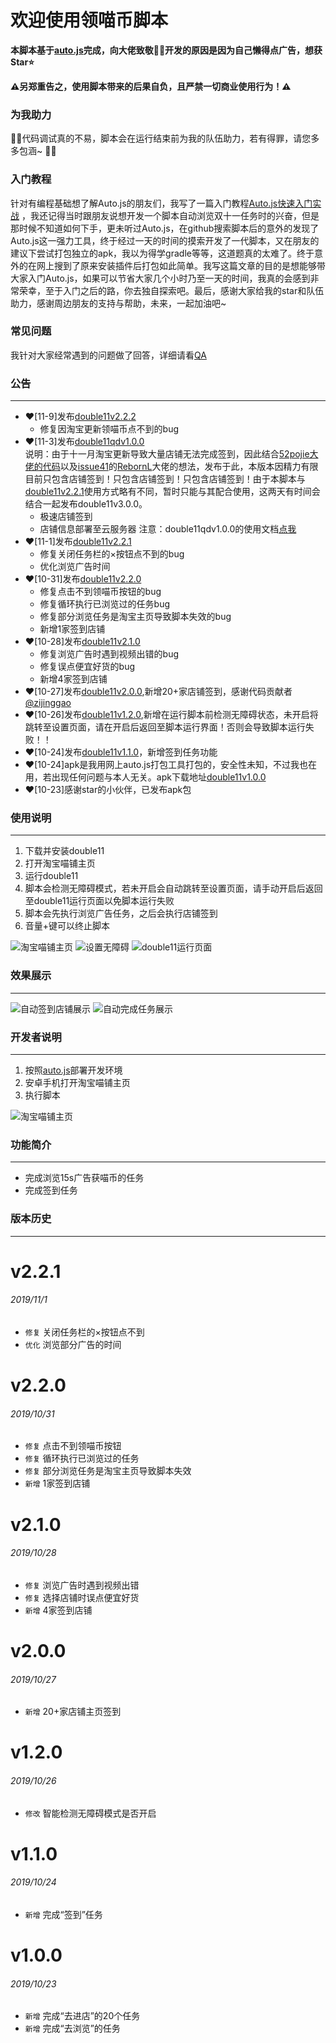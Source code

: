 # 欢迎使用领喵币脚本

**本脚本基于[auto.js](https://github.com/hyb1996/Auto.js)完成，向大佬致敬:raised_hands::raised_hands:开发的原因是因为自己懒得点广告，想获Star:star:**  

**:warning:另郑重告之，使用脚本带来的后果自负，且严禁一切商业使用行为！:warning:**   

### 为我助力
:pray::pray:代码调试真的不易，脚本会在运行结束前为我的队伍助力，若有得罪，请您多多包涵~ :pray::pray:

### 入门教程 
针对有编程基础想了解Auto.js的朋友们，我写了一篇入门教程[Auto.js快速入门实战](https://zhuanlan.zhihu.com/p/90065914)
，我还记得当时跟朋友说想开发一个脚本自动浏览双十一任务时的兴奋，但是那时候不知道如何下手，更未听过Auto.js，在github搜索脚本后的意外的发现了Auto.js这一强力工具，终于经过一天的时间的摸索开发了一代脚本，又在朋友的建议下尝试打包独立的apk，我以为得学gradle等等，这道题真的太难了。终于意外的在网上搜到了原来安装插件后打包如此简单。我写这篇文章的目的是想能够带大家入门Auto.js，如果可以节省大家几个小时乃至一天的时间，我真的会感到非常荣幸，至于入门之后的路，你去独自探索吧。最后，感谢大家给我的star和队伍助力，感谢周边朋友的支持与帮助，未来，一起加油吧~
### 常见问题
我针对大家经常遇到的问题做了回答，详细请看[QA](https://github.com/ErazerControl/2019double11/blob/master/QA.md)  

### 公告
******
- :heart:[11-9]发布[double11v2.2.2](https://github.com/ErazerControl/2019double11/releases)
    - 修复因淘宝更新领喵币点不到的bug
- :heart:[11-3]发布[double11qdv1.0.0](https://share.weiyun.com/5MJHT6J)  
说明：由于十一月淘宝更新导致大量店铺无法完成签到，因此结合[52pojie大佬的代码](https://www.52pojie.cn/thread-1045790-1-1.html)以及[issue41](https://github.com/ErazerControl/2019double11/issues/41)的[RebornL](https://github.com/RebornL)大佬的想法，发布于此，本版本因精力有限目前只包含店铺签到！只包含店铺签到！只包含店铺签到！由于本脚本与[double11v2.2.1](https://github.com/ErazerControl/2019double11/releases)使用方式略有不同，暂时只能与其配合使用，这两天有时间会结合一起发布double11v3.0.0。
    - 极速店铺签到
    - 店铺信息部署至云服务器
注意：double11qdv1.0.0的使用文档[点我](https://github.com/ErazerControl/2019double11/blob/master/double11qd/README.md)
- :heart:[11-1]发布[double11v2.2.1](https://github.com/ErazerControl/2019double11/releases)
    - 修复关闭任务栏的×按钮点不到的bug
    - 优化浏览广告时间
- :heart:[10-31]发布[double11v2.2.0](https://github.com/ErazerControl/2019double11/releases)
    - 修复点击不到领喵币按钮的bug
    - 修复循环执行已浏览过的任务bug
    - 修复部分浏览任务是淘宝主页导致脚本失效的bug
    - 新增1家签到店铺
- :heart:[10-28]发布[double11v2.1.0](https://github.com/ErazerControl/2019double11/releases)
    - 修复浏览广告时遇到视频出错的bug
    - 修复误点便宜好货的bug
    - 新增4家签到店铺
- :heart:[10-27]发布[double11v2.0.0](https://github.com/ErazerControl/2019double11/releases),新增20+家店铺签到，感谢代码贡献者[@zijinggao](https://github.com/zijinggao)
- :heart:[10-26]发布[double11v1.2.0](https://github.com/ErazerControl/2019double11/releases),新增在运行脚本前检测无障碍状态，未开启将跳转至设置页面，请在开启后返回至脚本运行界面！否则会导致脚本运行失败！！
- :heart:[10-24]发布[double11v1.1.0](https://github.com/ErazerControl/2019double11/releases)，新增签到任务功能
- :heart:[10-24]apk是我用网上auto.js打包工具打包的，安全性未知，不过我也在用，若出现任何问题与本人无关。apk下载地址[double11v1.0.0](https://github.com/ErazerControl/2019double11/releases)
- :heart:[10-23]感谢star的小伙伴，已发布apk包 



### 使用说明
******
1. 下载并安装double11
2. 打开淘宝喵铺主页 
3. 运行double11
4. 脚本会检测无障碍模式，若未开启会自动跳转至设置页面，请手动开启后返回至double11运行页面以免脚本运行失败
5. 脚本会先执行浏览广告任务，之后会执行店铺签到
6. 音量+键可以终止脚本  

![淘宝喵铺主页](https://github.com/ErazerControl/2019double11/blob/master/images/taobao.jpg)
![设置无障碍](https://github.com/ErazerControl/2019double11/blob/master/images/settings.jpg)
![double11运行页面](https://github.com/ErazerControl/2019double11/blob/master/images/run.jpg)

### 效果展示
******
![自动签到店铺展示](https://github.com/ErazerControl/2019double11/blob/master/images/checkin.gif)
![自动完成任务展示](https://github.com/ErazerControl/2019double11/blob/master/images/dotask.gif)  

### 开发者说明
******
1. 按照[auto.js](https://github.com/hyb1996/Auto.js)部署开发环境
2. 安卓手机打开淘宝喵铺主页
3. 执行脚本  

![淘宝喵铺主页](https://github.com/ErazerControl/2019double11/blob/master/images/taobao.jpg)

### 功能简介
******
* 完成浏览15s广告获喵币的任务
* 完成签到任务
### 版本历史
******
# v2.2.1
###### 2019/11/1
* `修复` 关闭任务栏的×按钮点不到
* `优化` 浏览部分广告的时间
# v2.2.0
###### 2019/10/31
* `修复` 点击不到领喵币按钮
* `修复` 循环执行已浏览过的任务
* `修复` 部分浏览任务是淘宝主页导致脚本失效
* `新增` 1家签到店铺
# v2.1.0
###### 2019/10/28
* `修复` 浏览广告时遇到视频出错
* `修复` 选择店铺时误点便宜好货
* `新增` 4家签到店铺
# v2.0.0
###### 2019/10/27
* `新增` 20+家店铺主页签到
# v1.2.0
###### 2019/10/26
* `修改` 智能检测无障碍模式是否开启
# v1.1.0
###### 2019/10/24
* `新增` 完成“签到”任务
# v1.0.0
###### 2019/10/23
* `新增` 完成“去进店”的20个任务
* `新增` 完成“去浏览”的任务